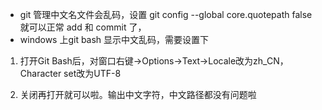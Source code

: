 * git 管理中文名文件会乱码，设置 
git config --global core.quotepath false 就可以正常 add 和 commit 了，
* windows 上git bash 显示中文乱码，需要设置下

1. 打开Git Bash后，对窗口右键->Options->Text->Locale改为zh_CN，Character set改为UTF-8

2. 关闭再打开就可以啦。输出中文字符，中文路径都没有问题啦